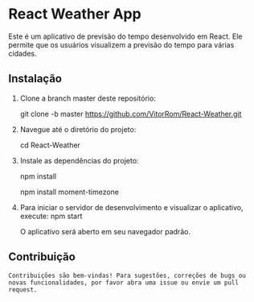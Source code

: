 # React Weather App
Este é um aplicativo de previsão do tempo desenvolvido em React. Ele permite que os usuários visualizem a previsão do tempo para várias cidades.

## Instalação
1. Clone a branch master deste repositório:

    git clone -b master https://github.com/VitorRom/React-Weather.git

2. Navegue até o diretório do projeto:

    cd React-Weather

3. Instale as dependências do projeto:

    npm install 
  
    npm install moment-timezone

4. Para iniciar o servidor de desenvolvimento e visualizar o aplicativo, execute:
npm start

    O aplicativo será aberto em seu navegador padrão.

## Contribuição
    Contribuições são bem-vindas! Para sugestões, correções de bugs ou novas funcionalidades, por favor abra uma issue ou envie um pull request.
